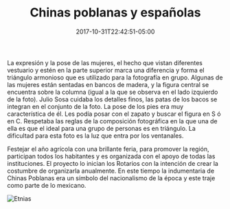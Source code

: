 ﻿---
title: "Chinas poblanas y españolas "
description: "Sritas que tomaron parte en las fiestas. Grupo en el Casino Feria del algodón . Torreón coahuila"
slug: "h"
image: pic17.jpg
keywords: ""
categories: 
    - ""
    - ""
date: 2017-10-31T22:42:51-05:00
draft: false

---

La expresión y la pose de las mujeres, el hecho que vistan diferentes vestuario y estén en la parte superior marca una diferencia y forma el triángulo armonioso que es utilizado para la fotografía en grupo. Algunas de las mujeres están sentadas en bancos de madera, y la figura central se encuentra sobre la columna (igual a la que se observa en el lado izquierdo de la foto). Julio Sosa cuidaba los detalles finos, las patas de los bacos se integran en el conjunto de la foto. La pose de los pies era muy característica de él. Les podía posar con el zapato y buscar el figura en S ó en C. Respetaba las reglas de la composición fotográfica en la que una de ella es que el ideal para una  grupo de personas es en triángulo.  La dificultad para esta foto es la luz que entra por los ventanales. 

Festejar el año agrícola con una brillante feria, para promover la región, participan todos los habitantes y es organizada con el apoyo de todas las instituciones.
El proyecto lo inician los Rotarios con la intención de crear la costumbre de organizarla anualmente.
En este tiempo la indumentaria de Chinas Poblanas era un símbolo del nacionalismo de la época y este traje como parte de lo mexicano.


![Etnias](https://claudiaguerreros.github.io/juliososa/img/pic17.jpg)

